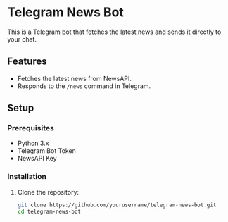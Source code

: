 # Telegram News Bot

This is a Telegram bot that fetches the latest news and sends it directly to your chat.

## Features

- Fetches the latest news from NewsAPI.
- Responds to the `/news` command in Telegram.

## Setup

### Prerequisites

- Python 3.x
- Telegram Bot Token
- NewsAPI Key

### Installation

1. Clone the repository:
   ```bash
   git clone https://github.com/yourusername/telegram-news-bot.git
   cd telegram-news-bot
